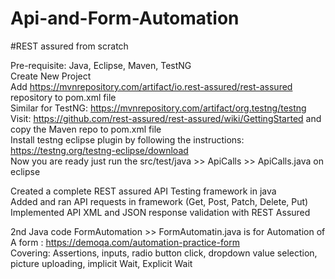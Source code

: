 # Api-and-Form-Automation  

#REST assured from scratch  

Pre-requisite: Java, Eclipse, Maven, TestNG  
Create New Project  
Add https://mvnrepository.com/artifact/io.rest-assured/rest-assured repository to pom.xml file  
Similar for TestNG: https://mvnrepository.com/artifact/org.testng/testng  
Visit: https://github.com/rest-assured/rest-assured/wiki/GettingStarted and copy the Maven repo to pom.xml file  
Install testng eclipse plugin by following the instructions: https://testng.org/testng-eclipse/download  
Now you are ready just run the src/test/java >> ApiCalls >> ApiCalls.java on eclipse  

Created a complete REST assured API Testing framework in java  
Added and ran API requests in framework (Get, Post, Patch, Delete, Put)  
Implemented API XML and JSON response validation with REST Assured  

2nd Java code FormAutomation >> FormAutomatin.java is for Automation of A form : https://demoqa.com/automation-practice-form  
Covering: Assertions, inputs, radio button click, dropdown value selection, picture uploading, implicit Wait, Explicit Wait  
